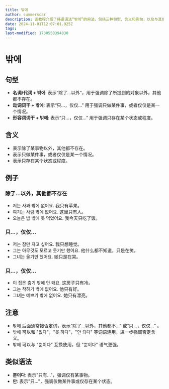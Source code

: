 ```yaml
---
title: 밖에
author: summerscar
description: 该教程介绍了韩语语法“밖에”的用法，包括三种句型、含义和例句，以及与其他类似语法的比较，方便学习者理解和运用。
date: 2024-11-01T12:07:01.925Z
tags:
last-modified: 1730550394830
---
```


# 밖에

## 句型

* **名词/代词 + 밖에**: 表示“除了...以外”，用于强调除了所提到的对象以外，其他都不存在。
* **动词词干 + 밖에**: 表示“只...，仅仅...” 用于强调只做某件事，或者仅仅是某一个情况。
* **形容词词干 + 밖에**: 表示“只...，仅仅...” 用于强调只存在某个状态或程度。

## 含义

* 表示除了某事物以外，其他都不存在。
* 表示只做某件事，或者仅仅是某一个情况。
* 表示只存在某个状态或程度。

## 例子

### 除了...以外，其他都不存在

* <Speak>저는 사과 밖에 없어요.</Speak>  我只有苹果。
* <Speak>여기는 사람 밖에 없어요.</Speak> 这里只有人。
* <Speak>오늘은 밥 밖에 못 먹었어요.</Speak> 我今天只吃了饭。

### 只...，仅仅...

* <Speak>저는 잠만 자고 싶어요.</Speak> 我只想睡觉。
* <Speak>그는 아무것도 모르고 웃기만 했어요.</Speak> 他什么都不知道，只是在笑。
* <Speak>그녀는 울기만 했어요.</Speak> 她只是在哭。

### 只...，仅仅...

* <Speak>이 집은 춥기 밖에 안 돼요.</Speak> 这房子只有冷。
* <Speak>그는 착하기 밖에 없어요.</Speak> 他只有好。
* <Speak>그녀는 예쁘기 밖에 없어요.</Speak> 她只有漂亮。

## 注意

* 밖에 后面通常接否定词，表示“除了...以外，其他都不...” 或“只...，仅仅...” 。
* 밖에 可以和  "없다"，"못 하다"，"안 되다" 等词语连用，进一步强调否定含义。
* 밖에 可以与 "뿐이다" 互换使用，但 "뿐이다" 语气更强。

## 类似语法

* **뿐이다**: 表示"只有..."，强调仅有某事物。
* **만**: 表示"只..."，强调仅做某件事或仅存在某个状态。
